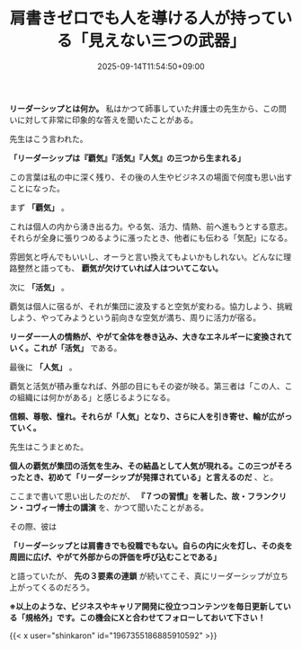 ﻿---
title: "肩書きゼロでも人を導ける人が持っている「見えない三つの武器」"
date: 2025-09-14T11:54:50+09:00
draft: false
---

**リーダーシップとは何か。** 私はかつて師事していた弁護士の先生から、この問いに対して非常に印象的な答えを聞いたことがある。

先生はこう言われた。

**「リーダーシップは『覇気』『活気』『人気』の三つから生まれる」**

この言葉は私の中に深く残り、その後の人生やビジネスの場面で何度も思い出すことになった。



まず **「覇気」** 。

これは個人の内から湧き出る力。やる気、活力、情熱、前へ進もうとする意志。それらが全身に張りつめるように漲ったとき、他者にも伝わる「気配」になる。

雰囲気と呼んでもいいし、オーラと言い換えてもよいかもしれない。どんなに理路整然と語っても、 **覇気が欠けていれば人はついてこない。**



次に **「活気」** 。

覇気は個人に宿るが、それが集団に波及すると空気が変わる。協力しよう、挑戦しよう、やってみようという前向きな空気が満ち、周りに活力が宿る。

**リーダー一人の情熱が、やがて全体を巻き込み、大きなエネルギーに変換されていく。これが「活気」** である。



最後に **「人気」** 。

覇気と活気が積み重なれば、外部の目にもその姿が映る。第三者は「この人、この組織には何かがある」と感じるようになる。

**信頼、尊敬、憧れ。それらが「人気」となり、さらに人を引き寄せ、輪が広がっていく。**

先生はこうまとめた。

 **個人の覇気が集団の活気を生み、その結晶として人気が現れる。この三つがそろったとき、初めて「リーダーシップが発揮されている」と言えるのだ** 、と。



ここまで書いて思い出したのだが、 **『７つの習慣』を著した、故・フランクリン・コヴィー博士の講演** を、かつて聞いたことがある。

その際、彼は

**「リーダーシップとは肩書きでも役職でもない。自らの内に火を灯し、その炎を周囲に広げ、やがて外部からの評価を呼び込むことである」**

と語っていたが、 **先の３要素の連鎖** が続いてこそ、真にリーダーシップが立ち上がってくるのだろう。



**※以上のような、ビジネスやキャリア開発に役立つコンテンツを毎日更新している「規格外」です。この機会にXと合わせてフォローしておいて下さい！**



{{< x user="shinkaron" id="1967355186885910592" >}}